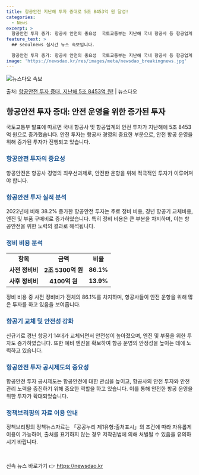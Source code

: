 ```yaml
---
title: 항공안전 지난해 투자 증대로 5조 8453억 원 달성!
categories:
  - News
excerpt: >
  항공안전 투자 증가: 항공사 안전의 중요성  국토교통부는 지난해 국내 항공사 등 항공업계 안전 투자가 5조 …
feature_text: >
  ## seoulnews 실시간 뉴스 속보입니다.

  항공안전 투자 증가: 항공사 안전의 중요성  국토교통부는 지난해 국내 항공사 등 항공업계 안전 투자가 5조 …
image: 'https://newsdao.kr/res/images/meta/newsdao_breakingnews.jpg'
---
```


![뉴스다오 속보](https://newsdao.kr/res/images/meta/newsdao_breakingnews.jpg)

<p>출처: <a href="https://newsdao.kr/4598" rel="dofollow">항공안전 투자 증대, 지난해 5조 8453억 원!</a> | 뉴스다오</p>

<h2 data-ke-size="size26">항공안전 투자 증대: 안전 운영을 위한 증가된 투자</h2>
<p data-ke-size="size16">국토교통부 발표에 따르면 국내 항공사 및 항공업계의 안전 투자가 지난해에 5조 8453억 원으로 증가했습니다. 안전 투자는 항공사 경영의 중요한 부분으로, 안전 항공 운영을 위해 증가된 투자가 진행되고 있습니다.</p>

<h3><b><span style="color: #1a5490;">항공안전 투자의 중요성</span></b></h3>
<p data-ke-size="size16">항공안전은 항공사 경영의 최우선과제로, 안전한 운항을 위해 적극적인 투자가 이루어져야 합니다.</p>

<h3><b><span style="color: #1a5490;">항공안전 투자 실적 분석</span></b></h3>
<p data-ke-size="size16">2022년에 비해 38.2% 증가한 항공안전 투자는 주로 정비 비용, 경년 항공기 교체비용, 엔진 및 부품 구매비로 증가하였습니다. 특히 정비 비용은 큰 부분을 차지하며, 이는 항공안전을 위한 노력의 결과로 해석됩니다.</p>

<h3><b><span style="color: #1a5490;">정비 비용 분석</span></b></h3>
<table>
	<tr>
		<td style="text-align: center; height: 17px;"><b>항목</b></td>
		<td style="text-align: center; height: 17px;"><b>금액</b></td>
		<td style="text-align: center; height: 17px;"><b>비율</b></td>
	</tr>
	<tr>
		<td style="text-align: center; height: 17px;"><b>사전 정비비</b></td>
		<td style="text-align: center; height: 17px;"><b>2조 5300억 원</b></td>
		<td style="text-align: center; height: 17px;"><b>86.1%</b></td>
	</tr>
	<tr>
		<td style="text-align: center; height: 17px;"><b>사후 정비비</b></td>
		<td style="text-align: center; height: 17px;"><b>4100억 원</b></td>
		<td style="text-align: center; height: 17px;"><b>13.9%</b></td>
	</tr>
</table>
<p data-ke-size="size16">정비 비용 중 사전 정비비가 전체의 86.1%를 차지하며, 항공사들이 안전 운항을 위해 많은 투자를 하고 있음을 보여줍니다.</p>

<h3><b><span style="color: #1a5490;">항공기 교체 및 안전성 강화</span></b></h3>
<p data-ke-size="size16">신규기로 경년 항공기 14대가 교체되면서 안전성이 높아졌으며, 엔진 및 부품을 위한 투자도 증가하였습니다. 또한 예비 엔진을 확보하여 항공 운영의 안정성을 높이는 데에 노력하고 있습니다.</p>

<h3><b><span style="color: #1a5490;">항공안전 투자 공시제도의 중요성</span></b></h3>
<p data-ke-size="size16">항공안전 투자 공시제도는 항공안전에 대한 관심을 높이고, 항공사의 안전 투자와 안전관리 노력을 증진하기 위해 중요한 역할을 하고 있습니다. 이를 통해 안전한 항공 운영을 위한 투자가 확대되었습니다.</p>

<h3><b><span style="color: #1a5490;">정책브리핑의 자료 이용 안내</span></b></h3>
<p data-ke-size="size16">정책브리핑의 정책뉴스자료는 「공공누리 제1유형:출처표시」의 조건에 따라 자유롭게 이용이 가능하며, 출처를 표기하지 않는 경우 저작권법에 의해 처벌될 수 있음을 유의하시기 바랍니다.</p>

<p data-ke-size="size16">&nbsp;</p> 

신속 뉴스 바로가기 👉 <a href="https://newsdao.kr" rel="dofollow">https://newsdao.kr</a>


